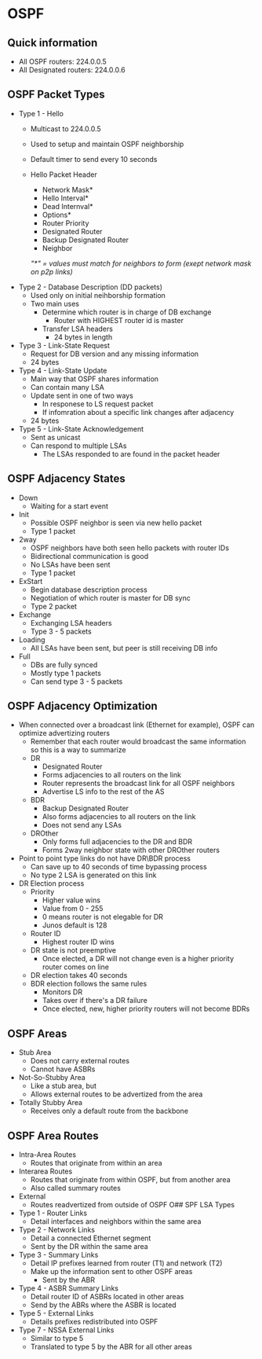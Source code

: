 # OSPF 

## Quick information
- All OSPF routers: 224.0.0.5
- All Designated routers: 224.0.0.6

## OSPF Packet Types
- Type 1 - Hello
    - Multicast to 224.0.0.5
    - Used to setup and maintain OSPF neighborship
    - Default timer to send every 10 seconds
    - Hello Packet Header
        - Network Mask*
        - Hello Interval*
        - Dead Internval*
        - Options*
        - Router Priority
        - Designated Router
        - Backup Designated Router
        - Neighbor

        _"*" = values must match for neighbors to form (exept network mask on p2p links)_
- Type 2 - Database Description (DD packets)
    - Used only on initial neihborship formation
    - Two main uses
        - Determine which router is in charge of DB exchange
            - Router with HIGHEST router id is master
        - Transfer LSA headers
            - 24 bytes in length
- Type 3 - Link-State Request
    - Request for DB version and any missing information
    - 24 bytes
- Type 4 - Link-State Update
    - Main way that OSPF shares information
    - Can contain many LSA
    - Update sent in one of two ways
        - In responese to LS request packet
        - If infomration about a specific link changes after adjacency
    - 24 bytes
- Type 5 - Link-State Acknowledgement
    - Sent as unicast
    - Can respond to multiple LSAs
        - The LSAs responded to are found in the packet header

## OSPF Adjacency States
- Down
    - Waiting for a start event
- Init
    - Possible OSPF neighbor is seen via new hello packet
    - Type 1 packet
- 2way
    - OSPF neighbors have both seen hello packets with router IDs
    - Bidirectional communication is good
    - No LSAs have been sent
    - Type 1 packet
- ExStart
    - Begin database description process
    - Negotiation of which router is master for DB sync
    - Type 2 packet
- Exchange
    - Exchanging LSA headers
    - Type 3 - 5 packets
- Loading
    - All LSAs have been sent, but peer is still receiving DB info
- Full
    - DBs are fully synced
    - Mostly type 1 packets
    - Can send type 3 - 5 packets

## OSPF Adjacency Optimization
- When connected over a broadcast link (Ethernet for example), OSPF can optimize advertizing routers
    - Remember that each router would broadcast the same information so this is a way to summarize
    - DR
        - Designated Router
        - Forms adjacencies to all routers on the link
        - Router represents the broadcast link for all OSPF neighbors
        - Advertise LS info to the rest of the AS
    - BDR
        - Backup Designated Router
        - Also forms adjacencies to all routers on the link
        - Does not send any LSAs
    - DROther
        - Only forms full adjacencies to the DR and BDR
        - Forms 2way neighbor state with other DROther routers
- Point to point type links do not have DR\BDR process
    - Can save up to 40 seconds of time bypassing process
    - No type 2 LSA is generated on this link
- DR Election process
    - Priority
        - Higher value wins
        - Value from 0 - 255
        - 0 means router is not elegable for DR
        - Junos default is 128
    - Router ID
        - Highest router ID wins
    - DR state is not preemptive
        - Once elected, a DR will not change even is a higher priority router comes on line
    - DR election takes 40 seconds
    - BDR election follows the same rules
        - Monitors DR
        - Takes over if there's a DR failure
        - Once elected, new, higher priority routers will not become BDRs
## OSPF Areas
- Stub Area
    - Does not carry external routes
    - Cannot have ASBRs
- Not-So-Stubby Area
    - Like a stub area, but
    - Allows external routes to be advertized from the area
- Totally Stubby Area
    - Receives only a default route from the backbone
## OSPF Area Routes
- Intra-Area Routes
    - Routes that originate from within an area
- Interarea Routes
    - Routes that originate from within OSPF, but from another area
    - Also called summary routes
- External
    - Routes readvertized from outside of OSPF
O## SPF LSA Types
- Type 1 - Router Links
    - Detail interfaces and neighbors within the same area
- Type 2 - Network Links
    - Detail a connected Ethernet segment
    - Sent by the DR within the same area
- Type 3 - Summary Links
    - Detail IP prefixes learned from router (T1) and network (T2)
    - Make up the information sent to other OSPF areas
        - Sent by the ABR
- Type 4 - ASBR Summary Links
    - Detail router ID of ASBRs located in other areas
    - Send by the ABRs where the ASBR is located
- Type 5 - External Links
    - Details prefixes redistributed into OSPF
- Type 7 - NSSA External Links
    - Similar to type 5
    - Translated to type 5 by the ABR for all other areas